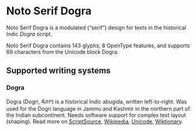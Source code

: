 
# Noto Serif Dogra

Noto Serif Dogra is a modulated (“serif”) design for texts in the historical Indic _Dogra_ script. 

Noto Serif Dogra contains 143 glyphs, 8 OpenType features, and supports 69 characters from the Unicode block Dogra.


## Supported writing systems


### Dogra

Dogra (Dogri, 𑠖𑠵𑠌𑠤𑠬) is a historical Indic abugida, written left-to-right. Was used for the Dogri language in Jammu and Kashmir in the northern part of the Indian subcontinent. Needs software support for complex text layout (shaping). Read more on [ScriptSource](https://scriptsource.org/scr/Dogr), [Wikipedia](https://en.wikipedia.org/wiki/ISO_15924:Dogr), [Unicode](https://www.unicode.org/versions/Unicode13.0.0/ch15.pdf#G100066), [Wiktionary](https://en.wiktionary.org/wiki/Category:Dogra_script).

